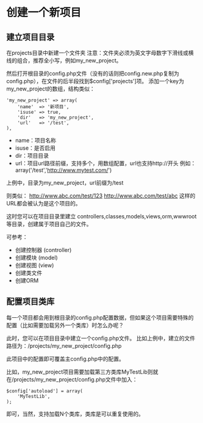 创建一个新项目
====================
建立项目目录
------------
在projects目录中新建一个文件夹
注意：文件夹必须为英文字母数字下滑线或横线的组合，推荐全小写，例如my_new_project。

然后打开根目录的config.php文件（没有的话则把config.new.php复制为config.php），在文件的后半段找到$config['projects']项。
添加一个key为my_new_project的数组，结构类似：
<pre><code>'my_new_project' => array(
    'name'  => '新项目',
    'isuse' => true,
    'dir'   => 'my_new_project',
    'url'   => '/test',
),</code></pre>
* name：项目名称
* isuse：是否启用
* dir：项目目录
* url：项目url路径前缀，支持多个，用数组配置，url也支持http://开头
  例如：array('/test','http://www.mytest.com/')

上例中，目录为my_new_project，url前缀为/test

则类似：
http://www.abc.com/test/123
http://www.abc.com/test/abc
这样的URL都会被认为是这个项目的。

这时您可以在项目目录里建立 controllers,classes,models,views,orm,wwwroot 等目录，创建属于项目自己的文件。

可参考：

* 创建控制器 (controller)
* 创建模块 (model)
* 创建视图 (view)
* 创建类文件
* 创建ORM

配置项目类库
---------------
每一个项目都会用到根目录的config.php配置数据，但如果这个项目需要特殊的配置（比如需要加载另外一个类库）时怎么办呢？

此时，您可以在项目目录中建立一个config.php文件。
比如上例中，建立的文件路径为：/projects/my_new_project/config.php

此项目中的配置即可覆盖主config.php中的配置。

比如，my_new_project项目需要加载第三方类库MyTestLib则就在/projects/my_new_project/config.php文件中加入：

    $config['autoload'] = array(
        'MyTestLib',
    );

即可，当然，支持加载N个类库，类库是可以重复使用的。